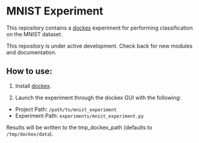 # MNIST Experiment

This repository contains a [dockex](https://github.com/ConnexonSystems/dockex) experiment for performing 
classification on the MNIST dataset.

This repository is under active development. Check back for new modules and documentation.

## How to use:

1. Install [dockex](https://github.com/ConnexonSystems/dockex).

2. Launch the experiment through the dockex GUI with the following:

* Project Path: ```/path/to/mnist_experiment```
* Experiment Path: ```experiments/mnist_experiment.py```

Results will be written to the tmp_dockex_path (defaults to ```/tmp/dockex/data```).
